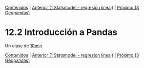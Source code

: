 [Contenidos](../Contenidos.md) \| [Anterior (1 Statsmodel - regresion lineal)](01_Statsmodel_LR.md) \| [Próximo (3 Geopandas)](03_GeoPandas.md)

# 12.2 Introducción a Pandas

Un clase de [10min](https://pandas.pydata.org/docs/user_guide/10min.html)


[Contenidos](../Contenidos.md) \| [Anterior (1 Statsmodel - regresion lineal)](01_Statsmodel_LR.md) \| [Próximo (3 Geopandas)](03_GeoPandas.md)

